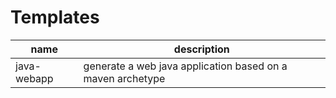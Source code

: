 
# Templates

| name | description |
|---|---|
| java-webapp | generate a web java application based on a maven archetype |
